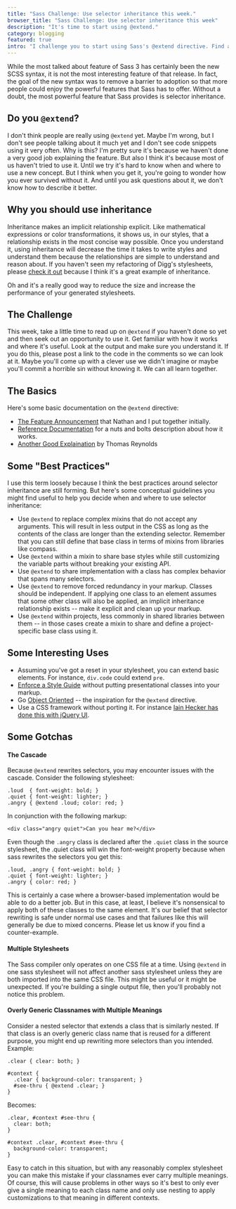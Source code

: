```yaml
---
title: "Sass Challenge: Use selector inheritance this week."
browser_title: "Sass Challenge: Use selector inheritance this week"
description: "It's time to start using @extend."
category: blogging
featured: true
intro: "I challenge you to start using Sass's @extend directive. Find at least one place in your stylesheets where selector inheritance is appropriate and put it to use."
---
```

While the most talked about feature of Sass 3 has certainly been the new SCSS syntax, it is not the most interesting feature of that release. In fact, the goal of the new syntax was to remove a barrier to adoption so that more people could enjoy the powerful features that Sass has to offer. Without a doubt, the most powerful feature that Sass provides is selector inheritance.

## Do you `@extend`?

I don't think people are really using `@extend` yet. Maybe I'm wrong, but I don't see people talking about it much yet and I don't see code snippets using it very often. Why is this? I'm pretty sure it's because we haven't done a very good job explaining the feature. But also I think it's because most of us haven't tried to use it. Until we try it's hard to know when and where to use a new concept. But I think when you get it, you're going to wonder how you ever survived without it. And until you ask questions about it, we don't know how to describe it better.

## Why you should use inheritance

Inheritance makes an implicit relationship explicit. Like mathematical expressions or color transformations, it shows us, in our styles, that a relationship exists in the most concise way possible. Once you understand it, using inheritance will decrease the time it takes to write styles and understand them because the relationships are simple to understand and reason about. If you haven't seen my refactoring of Digg's stylesheets, please [check it out](/blog/2010/05/25/refactor-my-stylesheets-digg-edition/) because I think it's a great example of inheritance.

Oh and it's a really good way to reduce the size and increase the performance of your generated stylesheets.

## The Challenge

This week, take a little time to read up on `@extend` if you haven't done so yet and then seek out an opportunity to use it. Get familiar with how it works and where it's useful. Look at the output and make sure you understand it. If you do this, please post a link to the code in the comments so we can look at it. Maybe you'll come up with a clever use we didn't imagine or maybe you'll commit a horrible sin without knowing it. We can all learn together.

## The Basics

Here's some basic documentation on the `@extend` directive:

* [The Feature Announcement](http://nex-3.com/posts/99-selector-inheritance-the-easy-way-introducing-extend) that Nathan and I put together initially.
* [Reference Documentation](http://sass-lang.com/docs/yardoc/file.SASS_REFERENCE.html#extend) for a nuts and bolts description about how it works.
* [Another Good Explaination](http://awardwinningfjords.com/2010/07/27/sass-extend-introduction.html) by Thomas Reynolds

## Some "Best Practices"

I use this term loosely because I think the best practices around selector inheritance are still forming. But here's some conceptual guidelines you might find useful to help you decide when and where to use selector inheritance:

* Use `@extend` to replace complex mixins that do not accept any arguments. This will result in less output in the CSS as long as the contents of the class are longer than the extending selector. Remember that you can still define that base class in terms of mixins from libraries like compass.
* Use `@extend` within a mixin to share base styles while still customizing the variable parts without breaking your existing API.
* Use `@extend` to share implementation with a class has complex behavior that spans many selectors.
* Use `@extend` to remove forced redundancy in your markup. Classes should be independent. If applying one class to an element assumes that some other class will also be applied, an implicit inheritance relationship exists -- make it explicit and clean up your markup.
* Use `@extend` within projects, less commonly in shared libraries between them -- in those cases create a mixin to share and define a project-specific base class using it.

## Some Interesting Uses

* Assuming you've got a reset in your stylesheet, you can extend basic elements. For instance, `div.code` could extend `pre`.
* [Enforce a Style Guide](http://awardwinningfjords.com/2010/07/30/style-guides-using-sass-extend.html) without putting presentational classes into your markup.
* Go [Object Oriented](http://wiki.github.com/stubbornella/oocss/) -- the inspiration for the `@extend` directive.
* Use a CSS framework without porting it. For instance [Iain Hecker has done this with jQuery UI](http://iain.nl/2010/07/using-sass-with-jquery-ui/).

## Some Gotchas

#### The Cascade

Because `@extend` rewrites selectors, you may encounter issues with the cascade. Consider the following stylesheet:

    .loud  { font-weight: bold; }
    .quiet { font-weight: lighter; }
    .angry { @extend .loud; color: red; }

In conjunction with the following markup:

    <div class="angry quiet">Can you hear me?</div>

Even though the `.angry` class is declared after the `.quiet` class in the source stylesheet, the .quiet class will win the font-weight property because when sass rewrites the selectors you get this:

    .loud, .angry { font-weight: bold; }
    .quiet { font-weight: lighter; }
    .angry { color: red; }

This is certainly a case where a browser-based implementation would be able to do a better job. But in this case, at least, I believe it's nonsensical to apply both of these classes to the same element. It's our belief that selector rewriting is safe under normal use cases and that failures like this will generally be due to mixed concerns. Please let us know if you find a counter-example.

#### Multiple Stylesheets

The Sass compiler only operates on one CSS file at a time. Using `@extend` in one sass stylesheet will not affect another sass stylesheet unless they are both imported into the same CSS file. This might be useful or it might be unexpected. If you're building a single output file, then you'll probably not notice this problem.

#### Overly Generic Classnames with Multiple Meanings

Consider a nested selector that extends a class that is similarly nested. If  that class is an overly generic class name that is reused for a different purpose, you might end up rewriting more selectors than you intended. Example:

    .clear { clear: both; }
    
    #context {
      .clear { background-color: transparent; }
      #see-thru { @extend .clear; }
    }

Becomes:

    .clear, #context #see-thru {
      clear: both;
    }
    
    #context .clear, #context #see-thru {
      background-color: transparent;
    }

Easy to catch in this situation, but with any reasonably complex stylesheet you can make this mistake if your classnames ever carry multiple meanings. Of course, this will cause problems in other ways so it's best to only ever give a single meaning to each class name and only use nesting to apply customizations to that meaning in different contexts.